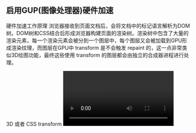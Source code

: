 ## 启用GUP(图像处理器)硬件加速
硬件加速工作原理
浏览器接收到页面文档后，会将文档中的标记语言解析为DOM树。DOM树和CSS结合后形成浏览器构建页面的渲染树。渲染树中包含了大量的渲染元素，每一个渲染元素会被分到一个图层中，每个图层又会被加载到GPU形成渲染纹理，而图层在GPU中 transform 是不会触发 repaint 的，这一点非常类似3D绘图功能，最终这些使用 transform 的图层都会由独立的合成器进程进行处理。  

3D 或者 CSS transform
<video> 和 <canvas> 标签
CSS filters
元素覆盖时，比如使用了 z-index 属性  这些会创建一个独立的复合图层。可以被GPU直接用来执行transform操作。3D 和 2D transform 的区别就在于，浏览器在页面渲染前为3D动画创建独立的复合图层，而在运行期间为2D动画创建。动画开始时，生成新的复合图层并加载为GPU的纹理用于初始化 repaint。然后由GPU的复合器操纵整个动画的执行。最后当动画结束时，再次执行 repaint 操作删除复合图层。  
如果某一个元素的背后是一个复杂元素，那么该元素的 repaint 操作就会耗费大量的资源，此时也可以使用上面的技巧来减少性能开销。让我们回到第一个示例，并且在球的背后加载一张使用CSS filter模糊后的图片，最后使用 left 和 top 属性来操作球的动画效果。

